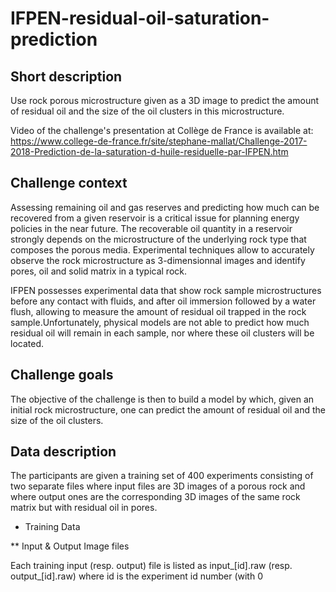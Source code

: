 # IFPEN-residual-oil-saturation-prediction

## Short description
Use rock porous microstructure given as a 3D image to predict the amount of residual oil and the size of the oil clusters in this microstructure.

Video of the challenge's presentation at Collège de France is available at: https://www.college-de-france.fr/site/stephane-mallat/Challenge-2017-2018-Prediction-de-la-saturation-d-huile-residuelle-par-IFPEN.htm

## Challenge context
Assessing remaining oil and gas reserves and predicting how much can be recovered from a given reservoir is a critical issue for planning energy policies in the near future. The recoverable oil quantity in a reservoir strongly depends on the microstructure of the underlying rock type that composes the porous media. Experimental techniques allow to accurately observe the rock microstructure as 3-dimensionnal images and identify pores, oil and solid matrix in a typical rock. 

IFPEN possesses experimental data that show rock sample microstructures before any contact with fluids, and after oil immersion followed by a water flush, allowing to measure the amount of residual oil trapped in the rock sample.Unfortunately, physical models are not able to predict how much residual oil will remain in each sample, nor where these oil clusters will be located.

## Challenge goals
The objective of the challenge is then to build a model by which, given an initial rock microstructure, one can predict the amount of residual oil and the size of the oil clusters.

## Data description
The participants are given a training set of 400 experiments consisting of two separate files where 
input files are 3D images of a porous rock and where output ones are the corresponding 3D images of the same rock matrix but with residual oil in pores.


* Training Data

** Input & Output Image files

Each training input (resp. output) file is listed as input_[id].raw (resp. output_[id].raw) where id is the experiment id number (with 0

